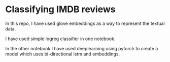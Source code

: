 # Classifying IMDB reviews

In this repo, I have used glove embeddings as a way to represent the textual data.

I have used simple logreg classifier in one notebook.

In the other notebook I have used deeplearning using pytorch to create a model which uses bi-directional lstm and embeddings.

